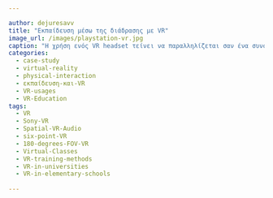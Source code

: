 ```yaml
---

author: dejuresavv
title: "Εκπαίδευση μέσω της διάδρασης με VR"
image_url: /images/playstation-vr.jpg
caption: "Η χρήση ενός VR headset τείνει να παραλληλίζεται σαν ένα συνοδευτικό εξάρτημα κατά τη διάρκεια της διάδρασης με βιντεοπαιχνίδια. Αντιθέτως, η χρήση ενός VR headset μπορεί να χρησιμοποιηθεί επιπλέον για εκπαιδευτικούς αλλά και για επιμορφωτικούς σκοπούς, προσφέροντας στον χρήστη ένα επίπεδο εμβύθισης το οποίο μπορεί να αποδειχτεί εξαιρετικά χρήσιμο."
categories:
  - case-study
  - virtual-reality
  - physical-interaction
  - εκπαίδευση-και-VR
  - VR-usages
  - VR-Education
tags:
  - VR
  - Sony-VR
  - Spatial-VR-Audio
  - six-point-VR
  - 180-degrees-FOV-VR
  - Virtual-Classes
  - VR-training-methods
  - VR-in-universities
  - VR-in-elementary-schools
  
---
```

